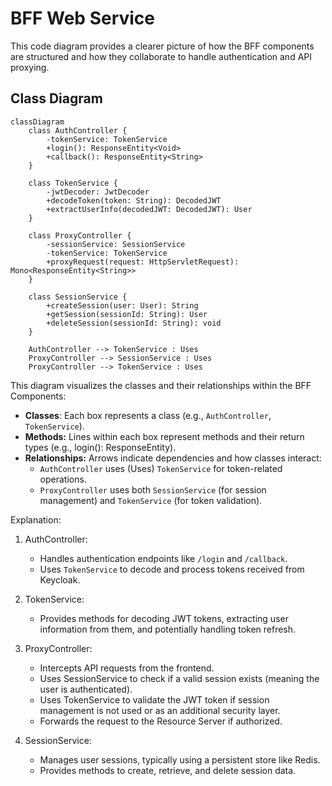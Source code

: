 # BFF Web Service
This code diagram provides a clearer picture of how the BFF components are structured and how they collaborate to handle authentication and API proxying.

## Class Diagram
``` mermaid
classDiagram
    class AuthController {
        -tokenService: TokenService
        +login(): ResponseEntity<Void>
        +callback(): ResponseEntity<String>
    }

    class TokenService {
        -jwtDecoder: JwtDecoder
        +decodeToken(token: String): DecodedJWT
        +extractUserInfo(decodedJWT: DecodedJWT): User
    }

    class ProxyController {
        -sessionService: SessionService
        -tokenService: TokenService
        +proxyRequest(request: HttpServletRequest): Mono<ResponseEntity<String>>
    }

    class SessionService {
        +createSession(user: User): String
        +getSession(sessionId: String): User
        +deleteSession(sessionId: String): void
    }

    AuthController --> TokenService : Uses
    ProxyController --> SessionService : Uses
    ProxyController --> TokenService : Uses
```

This diagram visualizes the classes and their relationships within the BFF Components:

- **Classes**: Each box represents a class (e.g., `AuthController`, `TokenService`).
- **Methods:** Lines within each box represent methods and their return types (e.g., login(): ResponseEntity<Void>).
- **Relationships:** Arrows indicate dependencies and how classes interact:
    - `AuthController` uses (Uses) `TokenService` for token-related operations.
    - `ProxyController` uses both `SessionService` (for session management) and `TokenService` (for token validation).

Explanation:

1. AuthController:
    - Handles authentication endpoints like `/login` and `/callback`.
    - Uses `TokenService` to decode and process tokens received from Keycloak.
2. TokenService:
    - Provides methods for decoding JWT tokens, extracting user information from them, and potentially handling token refresh.
3. ProxyController:
    - Intercepts API requests from the frontend.
    - Uses SessionService to check if a valid session exists (meaning the user is authenticated).
    - Uses TokenService to validate the JWT token if session management is not used or as an additional security layer.
    - Forwards the request to the Resource Server if authorized.
4. SessionService:

    - Manages user sessions, typically using a persistent store like Redis.
    - Provides methods to create, retrieve, and delete session data.
